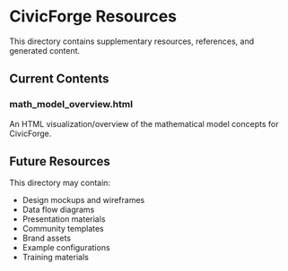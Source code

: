 # CivicForge Resources

This directory contains supplementary resources, references, and generated content.

## Current Contents

### math_model_overview.html
An HTML visualization/overview of the mathematical model concepts for CivicForge.

## Future Resources

This directory may contain:
- Design mockups and wireframes
- Data flow diagrams
- Presentation materials
- Community templates
- Brand assets
- Example configurations
- Training materials